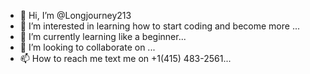 - 👋 Hi, I’m @Longjourney213
- 👀 I’m interested in learning how to start coding and become more ...
- 🌱 I’m currently learning like a beginner...
- 💞️ I’m looking to collaborate on ...
- 📫 How to reach me text me on  +1(415) 483-2561...

<!---
Longjourney213/Longjourney213 is a ✨ special ✨ repository because its `README.md` (this file) appears on your GitHub profile.
You can click the Preview link to take a look at your changes.
--->
